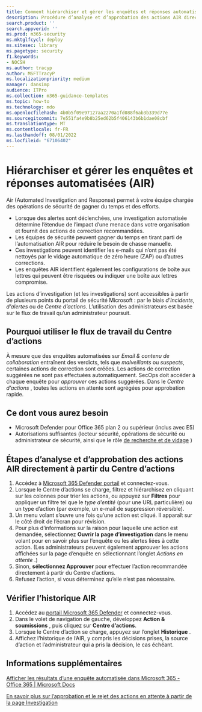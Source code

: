 ```yaml
---
title: Comment hiérarchiser et gérer les enquêtes et réponses automatisées (AIR).
description: Procédure d’analyse et d’approbation des actions AIR directement à partir du Centre d’actions. Lorsque des alertes sont déclenchées, l’analyse automatisée et la réponse (AIR) détermine l’étendue de l’impact d’une menace dans votre organisation et fournit des actions de correction recommandées.
search.product: ''
search.appverid: ''
ms.prod: m365-security
ms.mktglfcycl: deploy
ms.sitesec: library
ms.pagetype: security
f1.keywords:
- NOCSH
ms.author: tracyp
author: MSFTTracyP
ms.localizationpriority: medium
manager: dansimp
audience: ITPro
ms.collection: m365-guidance-templates
ms.topic: how-to
ms.technology: mdo
ms.openlocfilehash: 4b0b5f09e97127aa2270a1fd088f6ab3b339d77e
ms.sourcegitcommit: 7e551fa4e9b8b25ed62b5f406143b6b1dae08cbf
ms.translationtype: MT
ms.contentlocale: fr-FR
ms.lasthandoff: 08/01/2022
ms.locfileid: "67106402"
---
```

# <a name="prioritize-and-manage-automated-investigations-and-response-air"></a>Hiérarchiser et gérer les enquêtes et réponses automatisées (AIR)

Air (Automated Investigation and Response) permet à votre équipe chargée des opérations de sécurité de gagner du temps et des efforts.

- Lorsque des alertes sont déclenchées, une investigation automatisée détermine l’étendue de l’impact d’une menace dans votre organisation et fournit des actions de correction recommandées.
- Les équipes de sécurité peuvent gagner du temps en tirant parti de l’automatisation AIR pour réduire le besoin de chasse manuelle.
- Ces investigations peuvent identifier les e-mails qui n’ont pas été nettoyés par le vidage automatique de zéro heure (ZAP) ou d’autres corrections.
- Les enquêtes AIR identifient également les configurations de boîte aux lettres qui peuvent être risquées ou indiquer une boîte aux lettres compromise.

Les actions d’investigation (et les investigations) sont accessibles à partir de plusieurs points du portail de sécurité Microsoft : par le biais *d’incidents*, *d’alertes* ou de *Centre d’actions*. L’utilisation des administrateurs est basée sur le flux de travail qu’un administrateur poursuit.

## <a name="why-use-the-action-center-workflow"></a>Pourquoi utiliser le flux de travail du Centre d’actions

À mesure que des enquêtes automatisées sur *Email & contenu de collaboration* entraînent des verdicts, tels que *malveillants* ou *suspects*, certaines actions de correction sont créées. Les actions de correction suggérées ne sont pas effectuées automatiquement. SecOps doit accéder à chaque enquête pour *approuver* ces actions suggérées. Dans le *Centre d’actions* , toutes les actions en attente sont agrégées pour approbation rapide.

## <a name="what-youll-need"></a>Ce dont vous aurez besoin

- Microsoft Defender pour Office 365 plan 2 ou supérieur (inclus avec E5)
- Autorisations suffisantes (lecteur sécurité, opérations de sécurité ou administrateur de sécurité, ainsi que le rôle [de recherche et de vidage](../permissions-microsoft-365-security-center.md) )

## <a name="steps-to-analyze-and-approve-air-actions-directly-from-the-action-center"></a>Étapes d’analyse et d’approbation des actions AIR directement à partir du Centre d’actions

1. Accédez à [Microsoft 365 Defender portail](https://security.microsoft.com/action-center) et connectez-vous.
2. Lorsque le Centre d’actions se charge, filtrez et hiérarchisez en cliquant sur les colonnes pour trier les actions, ou appuyez sur **Filtres** pour appliquer un filtre tel que le *type d’entité* (pour une URL particulière) ou un type d’action (par exemple, un e-mail de suppression réversible).
3. Un menu volant s’ouvre une fois qu’une action est cliqué. Il apparaît sur le côté droit de l’écran pour révision.
4. Pour plus d’informations sur la raison pour laquelle une action est demandée, sélectionnez **Ouvrir la page d’investigation** dans le menu volant pour en savoir plus sur l’enquête ou les alertes liées à cette action. (Les administrateurs peuvent également approuver les actions affichées sur la page d’enquête en sélectionnant l’onglet *Actions en attente* .)
5. Sinon, **sélectionnez Approuver** pour effectuer l’action recommandée directement à partir du Centre d’actions.
6. Refusez l’action, si vous déterminez qu’elle n’est pas nécessaire.

## <a name="check-air-history"></a>Vérifier l’historique AIR

1. Accédez au [portail Microsoft 365 Defender](https://security.microsoft.com) et connectez-vous.
2. Dans le volet de navigation de gauche, développez **Action & soumissions** , puis cliquez sur **Centre d’actions**.
3. Lorsque le Centre d’action se charge, appuyez sur l’onglet **Historique** .
4. Affichez l’historique de l’AIR, y compris les décisions prises, la source d’action et l’administrateur qui a pris la décision, le cas échéant.

## <a name="more-information"></a>Informations supplémentaires

[Afficher les résultats d’une enquête automatisée dans Microsoft 365 - Office 365 | Microsoft Docs](../air-view-investigation-results.md)

[En savoir plus sur l’approbation et le rejet des actions en attente à partir de la page Investigation](../air-review-approve-pending-completed-actions.md)
